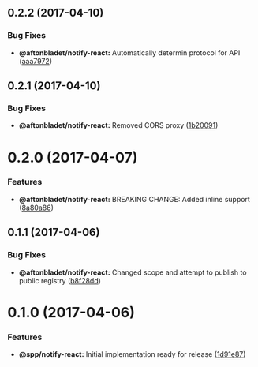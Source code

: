 <a name="0.2.2"></a>
## 0.2.2 (2017-04-10)


### Bug Fixes

* **@aftonbladet/notify-react:** Automatically determin protocol for API ([aaa7972](https://github.com/schibsted-martin/roc-notify/commit/aaa7972))



<a name="0.2.1"></a>
## 0.2.1 (2017-04-10)


### Bug Fixes

* **@aftonbladet/notify-react:** Removed CORS proxy ([1b20091](https://github.com/schibsted-martin/roc-notify/commit/1b20091))



<a name="0.2.0"></a>
# 0.2.0 (2017-04-07)


### Features

* **@aftonbladet/notify-react:** BREAKING CHANGE: Added inline support ([8a80a86](https://github.com/schibsted-martin/roc-notify/commit/8a80a86))



<a name="0.1.1"></a>
## 0.1.1 (2017-04-06)


### Bug Fixes

* **@aftonbladet/notify-react:** Changed scope and attempt to publish to public registry ([b8f28dd](https://github.com/schibsted-martin/roc-notify/commit/b8f28dd))



<a name="0.1.0"></a>
# 0.1.0 (2017-04-06)


### Features

* **@spp/notify-react:** Initial implementation ready for release ([1d91e87](https://github.com/schibsted-martin/roc-notify/commit/1d91e87))



